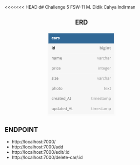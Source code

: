 <<<<<<< HEAD
d# Challenge 5 FSW-11 M. Didik Cahya Indirman

<div style="text-align:center">

<h2> ERD </h2>

<img src="./public/images/erd.png" /></div>

<h2> ENDPOINT </h2>

<ul>
<li> http://localhost:7000/ </li>
<li> http://localhost:7000/add </li>
<li> http://localhost:7000/edit/:id </li>
<li> http://localhost:7000/delete-car/:id </li>
</ul>


